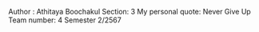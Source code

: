 Author : Athitaya Boochakul
Section: 3
My personal quote: Never Give Up
Team number: 4
Semester 2/2567
